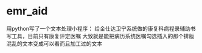 # emr_aid
用python写了一个文本处理小程序：
给金仕达卫宁系统做的康复科病程录辅助书写工具，目前只有康复评定医嘱
大致就是能把病历系统医嘱勾选插入的那个排版混乱的文本变成可以看而且加工过的文本
